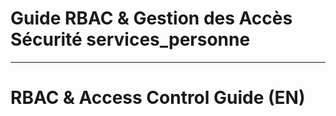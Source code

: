 # Guide RBAC & Gestion des Accès Sécurité services_personne

---

# RBAC & Access Control Guide (EN)
